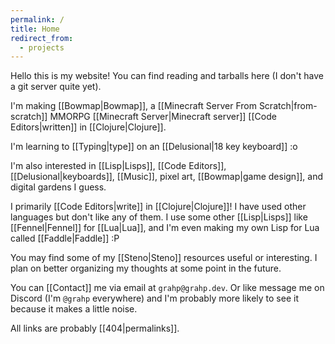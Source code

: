 ```yaml
---
permalink: /
title: Home
redirect_from:
  - projects
---
```


Hello this is my website! You can find reading and tarballs here (I don't have a git server quite yet).

I'm making [[Bowmap|Bowmap]], a [[Minecraft Server From Scratch|from-scratch]] MMORPG [[Minecraft Server|Minecraft server]] [[Code Editors|written]] in [[Clojure|Clojure]].

I'm learning to [[Typing|type]] on an [[Delusional|18 key keyboard]] :o

I'm also interested in [[Lisp|Lisps]], [[Code Editors]], [[Delusional|keyboards]], [[Music]], pixel art, [[Bowmap|game design]], and digital gardens I guess.

I primarily [[Code Editors|write]] in [[Clojure|Clojure]]! I have used other languages but don't like any of them. I use some other [[Lisp|Lisps]] like [[Fennel|Fennel]] for [[Lua|Lua]], and I'm even making my own Lisp for Lua called [[Faddle|Faddle]] :P

You may find some of my [[Steno|Steno]] resources useful or interesting. I plan on better organizing my thoughts at some point in the future.

You can [[Contact]] me via email at `grahp@grahp.dev`. Or like message me on Discord (I'm `@grahp` everywhere) and I'm probably more likely to see it because it makes a little noise.

All links are probably [[404|permalinks]].
